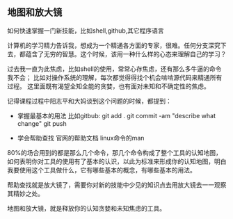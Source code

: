 ## 地图和放大镜


如何快速掌握一门新技能，比如shell,github,其它程序语言


计算机的学习精力告诉我，想成为一个精通各方面的专家，很难。任何分支深究下去，都蕴含了无穷的智慧。这个时候，该用一种什么样的心态来理解自己的学习？


过去我一直为此焦虑，比如shell的使用，常常心存焦虑，还有那么多牛逼的命令我不会；
比如对操作系统的理解，每次都觉得得找个机会啃啃源代码来精通所有过程。
这里面既有渴望全知全能的贪婪，也有面对未知和不确定性的焦虑。

记得课程过程中阳志平和大妈谈到这个问题的时候，都提到：  
+ 掌握最基本的用法 
比如gitbub:
git add .
git commit -am "describe what change"
git push
 
+ 学会帮助查找
官网的帮助文档
linux命令的man


80%的场合用到的都是那么几个命令，那几个命令构成了整个工具的认知地图，如何表明你对工具的使用有了基本的认识，以此为标准来形成你的认知地图，明白我要使用这个工具做什么，它有哪些基本的概念，有哪些基本的用法。

帮助查找就是放大镜了，需要你对新的技能中少见的知识点去用放大镜去一一观察其精妙之处。

地图和放大镜，就是释放你的认知贪婪和未知焦虑的工具。